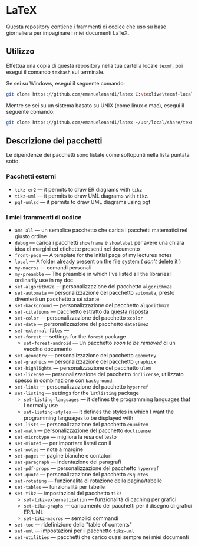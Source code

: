 # LaTeX

Questa repository contiene i frammenti di codice che uso su base giornaliera per impaginare i miei documenti LaTeX.
<!-- This repository contains the libraries that I use on daily basis to typesetting my TeX based documents. -->

## Utilizzo

Effettua una copia di questa repository nella tua cartella locale `texmf`, poi esegui il comando `texhash` sul terminale.
<!-- Clone this repo in your local `texmf` folder , then run `texhash` command on a terminal. -->

Se sei su Windows, esegui il seguente comando:
<!-- If you are on a Windows system run the following: -->
```bash
git clone https://github.com/emanuelenardi/latex C:\texlive\texmf-local\tex && texhash
```

Mentre se sei su un sistema basato su UNIX (come linux o mac), esegui il seguente comando:
<!-- While if you're on UNIX based system (like linux or mac) run the following: -->
```bash
git clone https://github.com/emanuelenardi/latex ~/usr/local/share/texmf/tex && texhash
```

## Descrizione dei pacchetti
<!-- ## Description of the packages -->

Le dipendenze dei pacchetti sono listate come sottopunti nella lista puntata sotto.
<!-- Package dependencies are listes are subitems in the bullet list below. -->

<!-- - [`exam` — A template for typesetting exams -->

<!-- - [`introduction` — This is the standard introduction that I use for my lecture notes -->

### Pacchetti esterni

- `tikz-er2` — it permits to draw ER diagrams with `tikz`
- `tikz-uml` — it permits to draw UML diagrams with `tikz`.
- `pgf-umlsd` — it permits to draw UML di­a­grams us­ing pgf

### I miei frammenti di codice

- `ams-all` — un semplice pacchetto che carica i pacchetti matematici nel giusto ordine
- `debug` — carica i pacchetti `showframe` e `showlabel` per avere una chiara idea di margini ed etichette presenti nel documento
- `front-page` — A template for the initial page of my lectures notes
- `local` — A folder already present on the file system ( _don't_ delete it )
- `my-macros` — comandi personali
- `my-preamble` — The preamble in which I've listed all the libraries I ordinarily use in my doc
- `set-algorithm2e` — personalizzazione del pacchetto `algorithm2e`
- `set-automata` — personalizzazione del pacchetto `automata`, presto diventerà un pacchetto a sé stante
- `set-background` — personalizzazione del pacchetto `algorithm2e`
- `set-citations` — pacchetto estratto da [questa risposta](tex.stackexchange.com/questions/53377/)
- `set-color` — personalizzazione del pacchetto `xcolor`
- `set-date` — personalizzazione del pacchetto `datetime2`
- `set-external-files` —
- `set-forest` — settings for the `forest` package
	- `set-forest-android` — Un pacchetto _soon to be removed_ di un vecchio documento
- `set-geometry` — personalizzazione del pacchetto `geometry`
- `set-graphics` — personalizzazione del pacchetto `graphicx`
- `set-highlights` — personalizzazione del pacchetto `ulem`
- `set-license` — personalizzazione del pacchetto `doclicense`, utilizzato spesso in combinazione con `background`.
- `set-links` — personalizzazione del pacchetto `hyperref`
- `set-listing` — settings for the `lstlisting` package
	- `set-listing-languages` — it defines the programming languages that I normally use
	- `set-listing-styles` — it defines the styles in which I want the programming languages to be displayed with
- `set-lists` — personalizzazione del pacchetto `enumitem`
- `set-math` — personalizzazione del pacchetto `doclicense`
- `set-microtype` — migliora la resa del testo
- `set-minted` — per importare listati con il
- `set-notes` — note a margine
- `set-pages` — pagine bianche e contatori
- `set-paragraph` — indentazione dei paragrafi
- `set-pdf-props` — personalizzazione del pacchetto `hyperref`
- `set-quote` — personalizzazione del pacchetto `csquotes`
- `set-rotating` — funzionalità di rotazione della pagina/tabelle
- `set-tables` — funzionalità per tabelle
- `set-tikz` — impostazioni del pacchetto `tikz`
	- `set-tikz-externalization` — funzionalità di caching per grafici
	- `set-tikz-graphs` — caricamento dei pacchetti per il disegno di grafici ER/UML
	- `set-tikz-macros` — semplici commandi
- `set-toc` — ridefinizione della "table of contents"
- `set-uml` — impostazioni per il pacchetto `tikz-uml`
- `set-utilities` — pacchetti che carico quasi sempre nei miei documenti
